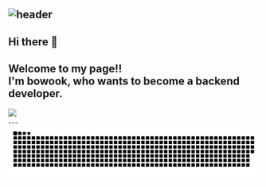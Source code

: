 ![header](https://capsule-render.vercel.app/api?type=Waving&color=timeGradient&height=300&section=header&text=HI!👋%20I%20AM%20BOWOOK!&fontSize=48)
---
## Hi there 👋

Welcome to my page‼️
<br>
I'm bowook, who wants to become a <b>backend developer</b>.
---
<div style="display: flex; flex-direction: row; flex-wrap: nowrap; align-items: flex-start; width: 100%;">
  <a href="https://github.com/anuraghazra/github-readme-stats" title="Go to Source" style="width: 50%; display: block;">
    <img width="50%" style="max-width: 50%; height: auto;" src="https://github-readme-stats.vercel.app/api?username=bowook&show_icons=true&theme=dark&hide_border=true&bg_color=151515&icon_color=ffffff&text_color=ffffff&title_color=00e6fe" />
  </a>
  <a href="https://git.io/streak-stats" title="Go to Source" style="width: 50%; display: block;">
    <img width="50%" style="max-width: 50%; height: auto;" src="http://github-readme-streak-stats.herokuapp.com?user=bowook&hide_border=true&theme=black-ice" alt="" />
  </a>
</div>
---

<img src="https://github.com/bowook/bowook/blob/output/github-contribution-grid-snake.svg"/>
<br><br><br><br><br><br><br><br>
<!---
bowook/bowook is a ✨ special ✨ repository because its `README.md` (this file) appears on your GitHub profile.
You can click the Preview link to take a look at your changes.
--->
